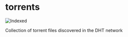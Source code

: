 torrents 
========
![Indexed](https://img.shields.io/badge/indexed-130725-blue)

Collection of torrent files discovered in the DHT network
